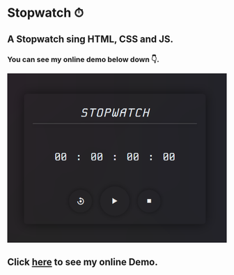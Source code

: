 # **Stopwatch ⏱**

## A Stopwatch sing HTML, CSS and JS.

### You can see my online demo below down 👇.

![my Output](./output.png)

## Click [here](https://stop-watch-sigma-six.vercel.app/) to see my online Demo.
